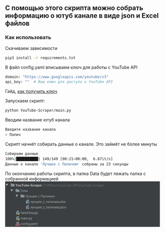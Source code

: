 ## С помощью этого скрипта можно собрать информацию о ютуб канале в виде json и Excel файлов

### Как использовать

Скачиваем зависимости
```bash
pip3 install -r requirements.txt
```

В файл config.yaml вписываем ключ для работы с YouTube API
```bash
domain: "https://www.googleapis.com/youtube/v3"
api_key: ""  # Ваш ключ для доступа к YouTube API
```
Гайд, [как получить ключ](https://www.youtube.com/watch?v=th5_9woFJmk&t=1090s&ab_channel=CoreySchafer)

Запускаем скрипт:
```bash
python YouTube-Scraper/main.py
```

Вводим название ютуб канала
```bash
Введите название канала
> Папич
```

Скрипт начнёт собирать данные о канале. Это займёт не более минуты
```bash
Собираем данные
100%|██████████| 149/149 [00:21<00:00,  6.87it/s]
Данные о канале 'Лучшее с Папичем' собраны за 23 секунды
```

По окончанию работы скрипта, в папка Data будет лежать папка с собранной информацией
<br>
![](https://github.com/YarikMix/YouTube-Scraper/raw/main/images/1.png)